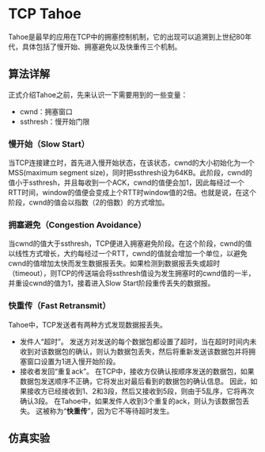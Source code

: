 # TCP Tahoe

Tahoe是最早的应用在TCP中的拥塞控制机制，它的出现可以追溯到上世纪80年代，具体包括了慢开始、拥塞避免以及快重传三个机制。

## 算法详解

正式介绍Tahoe之前，先来认识一下需要用到的一些变量：

* cwnd：拥塞窗口
* ssthresh：慢开始门限

### 慢开始（Slow Start）

当TCP连接建立时，首先进入慢开始状态，在该状态，cwnd的大小初始化为一个MSS(maximum segment size)，同时把ssthresh设为64KB。此阶段，cwnd的值小于ssthresh，并且每收到一个ACK，cwnd的值便会加1，因此每经过一个RTT时间，window的值便会变成上个RTT时window值的2倍。也就是说，在这个阶段，cwnd的值会以指数（2的倍数）的方式增加。

### 拥塞避免（Congestion Avoidance）

当cwnd的值大于ssthresh，TCP便进入拥塞避免阶段。在这个阶段，cwnd的值以线性方式增长，大约每经过一个RTT，cwnd的值就会增加一个单位，以避免cwnd的值增加太快而发生数据报丢失。如果检测到数据报丢失或超时（timeout），则TCP的传送端会将ssthresh值设为发生拥塞时的cwnd值的一半，并重设cwnd的值为1，接着进入Slow Start阶段重传丢失的数据报。

### 快重传（Fast Retransmit）

Tahoe中，TCP发送者有两种方式发现数据报丢失。

* 发件人“超时”。 发送方对发送的每个数据包都设置了超时，当在超时时间内未收到对该数据包的确认，则认为数据包丢失，然后将重新发送该数据包并将拥塞窗口设置为1进入慢开始阶段。
* 接收者发回“重复ack”。 在TCP中，接收方仅确认按顺序发送的数据包，如果数据包发送顺序不正确，它将发出对最后看到的数据包的确认信息。 因此，如果接收方已经接收到1、2和3段，然后又接收到5段，则由于5乱序，它将再次确认3段。 在Tahoe中，如果发件人收到3个重复的ack，则认为该数据包丢失。 这被称为“**快重传**”，因为它不等待超时发生。

## 仿真实验

